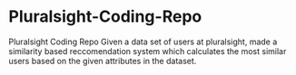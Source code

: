 # Pluralsight-Coding-Repo
Pluralsight Coding Repo
Given a data set of users at pluralsight, made a similarity based reccomendation system which calculates the most similar users based on the given attributes in the dataset.
